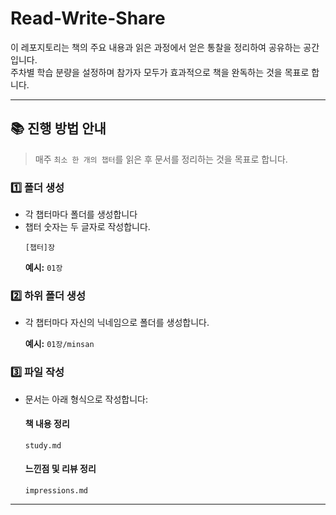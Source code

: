 # Read-Write-Share

이 레포지토리는 책의 주요 내용과 읽은 과정에서 얻은 통찰을 정리하여 공유하는 공간입니다.  
주차별 학습 분량을 설정하며 참가자 모두가 효과적으로 책을 완독하는 것을 목표로 합니다.

---

## 📚 진행 방법 안내

> 매주 `최소 한 개의 챕터`를 읽은 후 문서를 정리하는 것을 목표로 합니다.

### 1️⃣ 폴더 생성

- 각 챕터마다 폴더를 생성합니다
- 챕터 숫자는 두 글자로 작성합니다.
  ```
  [챕터]장
  ```
  **예시:** `01장`

### 2️⃣ 하위 폴더 생성

- 각 챕터마다 자신의 닉네임으로 폴더를 생성합니다.

  **예시:** `01장/minsan`

### 3️⃣ 파일 작성

- 문서는 아래 형식으로 작성합니다:

  #### 책 내용 정리

  ```
  study.md
  ```

  #### 느낀점 및 리뷰 정리

  ```
  impressions.md
  ```

---
